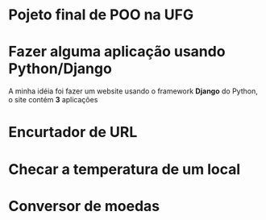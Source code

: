 # Pojeto final de POO na UFG


# Fazer alguma aplicação usando Python/Django

A minha idéia foi fazer um website usando o framework **Django** do Python, o site contém **3** aplicações 

# Encurtador de URL



#

# Checar a temperatura de um local

#

# Conversor de moedas


#
